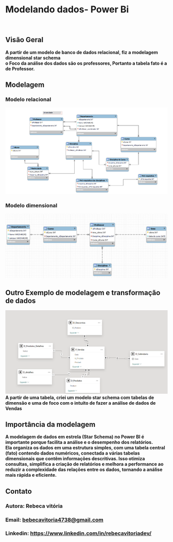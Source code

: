 </h1>
<h1>
   <span>Modelando dados- Power Bi</span>
</h1>

<br />

## Visão Geral
 <b>A partir de um modelo de banco de dados relacional, fiz a modelagem dimensional star schema<br>
 o Foco da análise dos dados são os professores, Portanto a tabela fato é a de Professor.</b>


## Modelagem
### Modelo relacional
![alt text](image.png)

### Modelo dimensional
![alt text](image-1.png)

## Outro Exemplo de modelagem e transformação de dados
![alt text](image-2.png)
<b>A partir de uma tabela, criei um modelo star schema com tabelas de dimensão e uma de foco com o intuito de fazer a análise de dados de Vendas</b>

## Importância da modelagem
<b> A modelagem de dados em estrela (Star Schema) no Power BI é importante porque facilita a análise e o desempenho dos relatórios. <br>
Ela organiza os dados em uma estrutura simples, com uma tabela central (fato) contendo dados numéricos, conectada a várias tabelas dimensionais que contêm informações descritivas. Isso otimiza consultas, simplifica a criação de relatórios e melhora a performance ao reduzir a complexidade das relações entre os dados, tornando a análise mais rápida e eficiente.</b>    

## Contato
   ### Autora: Rebeca vitória
   ### Email: bebecavitoria4738@gmail.com
   ### Linkedin: https://www.linkedin.com/in/rebecavitoriadev/
   


       




  
